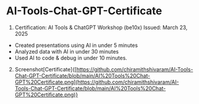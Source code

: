 # AI-Tools-Chat-GPT-Certificate

1. Certification: AI Tools & ChatGPT Workshop (be10x)
   Issued: March 23, 2025

 -  Created presentations using AI in under 5 minutes
 -  Analyzed data with AI in under 30 minutes
 -  Used AI to code & debug in under 10 minutes.

2. Screenshot[Certificate]{[https://github.com/chiramithshivaram/AI-Tools-Chat-GPT-Certificate/blob/main/AI%20Tools%20Chat-GPT%20Certificate.png](https://github.com/chiramithshivaram/AI-Tools-Chat-GPT-Certificate/blob/main/AI%20Tools%20Chat-GPT%20Certificate.png)}
